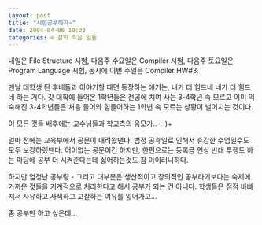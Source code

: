 ```yaml
---
layout: post
title: "시험공부하자~"
date: 2004-04-06 10:33
categories: ⊙ 삶의 작은 일들
---
```


내일은 File Structure 시험, 다음주 수요일은 Compiler 시험, 다음주 토요일은 Program Language 시험, 동시에 이번 주일은 Compiler HW#3.

맨날 대학생 된 후배들과 이야기할 때면 등장하는 얘기는, 내가 더 힘드네 네가 더 힘드네 하는 거다. 갓 대학에 들어온 1학년들은 전공에 치여 사는 3-4학년 속 모르고 이미 익숙해진 3-4학년들은 처음 들어와 힘들어하는 1학년 속 모르는 상황이 벌어지는 것이다.

이 모든 것들 배후에는 교수님들과 학교측의 음모가..-.-)+

얼마 전에는 교육부에서 공문이 내려왔댄다. 법정 공휴일로 인해서 휴강한 수업일수도 모두 보강하랬댄다. 어이없는 공문이긴 하지만, 한편으로는 등록금 인상 반대 투쟁도 하는 마당에 공부 더 시켜준다는데 싫어하는것도 참 아이러니하다.

하지만 엄청난 공부량 - 그리고 대부분은 생산적이고 창의적인 공부라기보다는 숙제에 가까운 것들을 기계적으로 처리한다고 해서 공부가 되는 건 아니다. 학생들은 점점 바빠져서 사유하고 사색하고 고찰하는 여유를 잃어가고...

좀 공부만 하고 싶은데...

       
